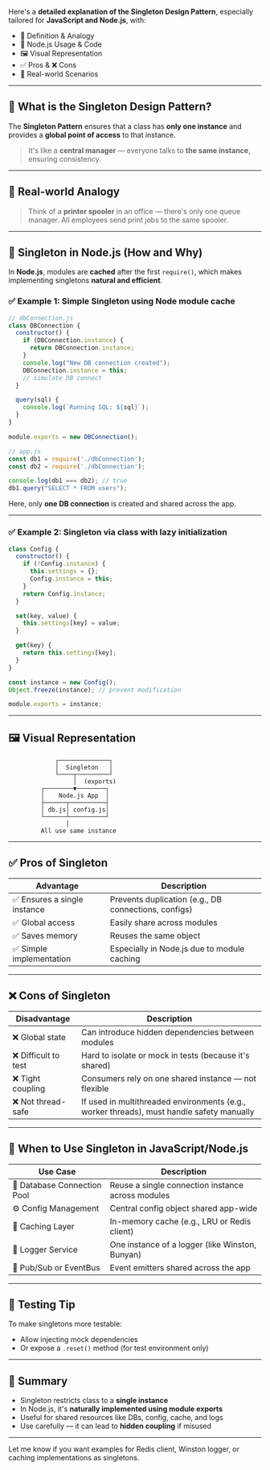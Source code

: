 Here's a **detailed explanation of the Singleton Design Pattern**, especially tailored for **JavaScript and Node.js**, with:

* 📖 Definition & Analogy
* 🧱 Node.js Usage & Code
* 🖼️ Visual Representation
* ✅ Pros & ❌ Cons
* 📌 Real-world Scenarios

---

## 🧠 What is the Singleton Design Pattern?

The **Singleton Pattern** ensures that a class has **only one instance** and provides a **global point of access** to that instance.

> It's like a **central manager** — everyone talks to **the same instance**, ensuring consistency.

---

## 🧰 Real-world Analogy

> Think of a **printer spooler** in an office — there's only one queue manager. All employees send print jobs to the same spooler.

---

## 🧱 Singleton in Node.js (How and Why)

In **Node.js**, modules are **cached** after the first `require()`, which makes implementing singletons **natural and efficient**.

### ✅ Example 1: Simple Singleton using Node module cache

```js
// dbConnection.js
class DBConnection {
  constructor() {
    if (DBConnection.instance) {
      return DBConnection.instance;
    }
    console.log("New DB connection created");
    DBConnection.instance = this;
    // simulate DB connect
  }

  query(sql) {
    console.log(`Running SQL: ${sql}`);
  }
}

module.exports = new DBConnection();
```

```js
// app.js
const db1 = require('./dbConnection');
const db2 = require('./dbConnection');

console.log(db1 === db2); // true
db1.query("SELECT * FROM users");
```

Here, only **one DB connection** is created and shared across the app.

---

### ✅ Example 2: Singleton via class with lazy initialization

```js
class Config {
  constructor() {
    if (!Config.instance) {
      this.settings = {};
      Config.instance = this;
    }
    return Config.instance;
  }

  set(key, value) {
    this.settings[key] = value;
  }

  get(key) {
    return this.settings[key];
  }
}

const instance = new Config();
Object.freeze(instance); // prevent modification

module.exports = instance;
```

---

## 🖼️ Visual Representation

```
             ┌──────────────┐
             │  Singleton   │
             └────┬─────────┘
                  │  (exports)
         ┌────────▼────────┐
         │    Node.js App  │
         ├──────┬──────────┤
         │ db.js│ config.js│
         └──────┴──────────┘
                │
         All use same instance
```

---

## ✅ Pros of Singleton

| Advantage                   | Description                                          |
| --------------------------- | ---------------------------------------------------- |
| ✅ Ensures a single instance | Prevents duplication (e.g., DB connections, configs) |
| ✅ Global access             | Easily share across modules                          |
| ✅ Saves memory              | Reuses the same object                               |
| ✅ Simple implementation     | Especially in Node.js due to module caching          |

---

## ❌ Cons of Singleton

| Disadvantage        | Description                                                                               |
| ------------------- | ----------------------------------------------------------------------------------------- |
| ❌ Global state      | Can introduce hidden dependencies between modules                                         |
| ❌ Difficult to test | Hard to isolate or mock in tests (because it's shared)                                    |
| ❌ Tight coupling    | Consumers rely on one shared instance — not flexible                                      |
| ❌ Not thread-safe   | If used in multithreaded environments (e.g., worker threads), must handle safety manually |

---

## 📌 When to Use Singleton in JavaScript/Node.js

| Use Case                    | Description                                       |
| --------------------------- | ------------------------------------------------- |
| 🔗 Database Connection Pool | Reuse a single connection instance across modules |
| ⚙️ Config Management        | Central config object shared app-wide             |
| 🧠 Caching Layer            | In-memory cache (e.g., LRU or Redis client)       |
| 🧾 Logger Service           | One instance of a logger (like Winston, Bunyan)   |
| 📡 Pub/Sub or EventBus      | Event emitters shared across the app              |

---

## 🧪 Testing Tip

To make singletons more testable:

* Allow injecting mock dependencies
* Or expose a `.reset()` method (for test environment only)

---

## 🧩 Summary

* Singleton restricts class to a **single instance**
* In Node.js, it's **naturally implemented using module exports**
* Useful for shared resources like DBs, config, cache, and logs
* Use carefully — it can lead to **hidden coupling** if misused

---

Let me know if you want examples for Redis client, Winston logger, or caching implementations as singletons.
